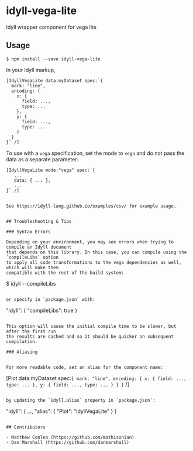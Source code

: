 # idyll-vega-lite
Idyll wrapper component for vega lite

## Usage

```
$ npm install --save idyll-vega-lite
```

In your Idyll markup,

```
[IdyllVegaLite data:myDataset spec:`{
  mark: "line",
  encoding: {
    x: {
      field: ...,
      type: ...
    },
    y: {
      field: ...,
      type: ...
    }
  }
}` /]

```

To use with a `vega` specification, set the mode to `vega` and do not pass the
data as a separate parameter:

```
[IdyllVegaLite mode:"vega" spec:`{
   ...
   data: { ... },
   ...
}` /]


See https://idyll-lang.github.io/examples/csv/ for example usage.


## Troubleshooting & Tips

### Syntax Errors

Depending on your environment, you may see errors when trying to compile an Idyll document
that depends on this library. In this case, you can compile using the `compileLibs` option
to apply all code transformations to the vega dependencies as well, which will make them
compatible with the rest of the build system:

```
$ idyll --compileLibs
```

or specify in `package.json` with:

```
"idyll": {
  "compileLibs": true
}
```

This option will cause the initial compile time to be slower, but after the first run
the results are cached and so it should be quicker on subsequent compilation.

### Aliasing


For more readable code, set an alias for the component name:

```
[Plot
  data:myDataset
  spec:`{
    mark: "line",
    encoding: {
      x: {
        field: ...,
        type: ...
      },
      y: {
        field: ...,
        type: ...
      }
    }
  }`
/]

```

by updating the `idyll.alias` property in `package.json`:

```
"idyll": {
  ...,
  "alias": {
    "Plot": "IdyllVegaLite"
  }
}
```

## Contributors

- Matthew Conlen (https://github.com/mathisonian)
- Dan Marshall (https://github.com/danmarshall)